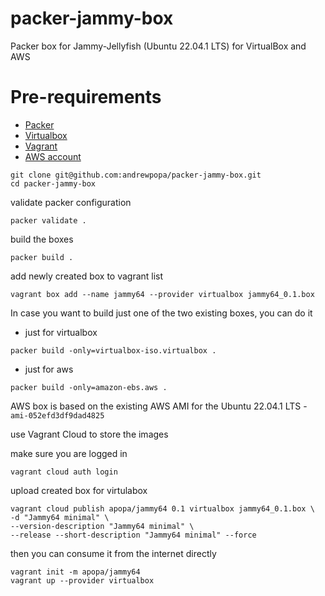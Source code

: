 # packer-jammy-box
Packer box for Jammy-Jellyfish (Ubuntu 22.04.1 LTS) for VirtualBox and AWS

#  Pre-requirements
- [Packer](https://www.packer.io/)
- [Virtualbox](https://www.virtualbox.org/)
- [Vagrant](https://www.vagrantup.com/)
- [AWS account](https://aws.amazon.com/console/)


```shell
git clone git@github.com:andrewpopa/packer-jammy-box.git
cd packer-jammy-box
```

validate packer configuration

```
packer validate .
```

build the boxes

```shell
packer build .
```

add newly created box to vagrant list

```shell
vagrant box add --name jammy64 --provider virtualbox jammy64_0.1.box
```

In case you want to build just one of the two existing boxes, you can do it

- just for virtualbox

```shell
packer build -only=virtualbox-iso.virtualbox .
```

- just for aws

```shell
packer build -only=amazon-ebs.aws .
```

AWS box is based on the existing AWS AMI for the Ubuntu 22.04.1 LTS - `ami-052efd3df9dad4825`

use Vagrant Cloud to store the images

make sure you are logged in

```shell
vagrant cloud auth login
```

upload created box for virtulabox

```shell
vagrant cloud publish apopa/jammy64 0.1 virtualbox jammy64_0.1.box \
-d "Jammy64 minimal" \
--version-description "Jammy64 minimal" \
--release --short-description "Jammy64 minimal" --force
```

then you can consume it from the internet directly

```shell
vagrant init -m apopa/jammy64
vagrant up --provider virtualbox
```